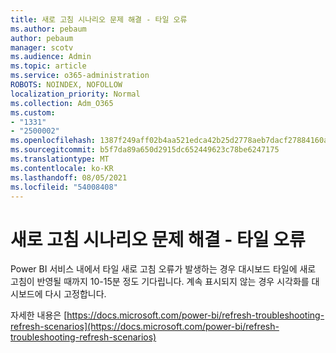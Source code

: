 ```yaml
---
title: 새로 고침 시나리오 문제 해결 - 타일 오류
ms.author: pebaum
author: pebaum
manager: scotv
ms.audience: Admin
ms.topic: article
ms.service: o365-administration
ROBOTS: NOINDEX, NOFOLLOW
localization_priority: Normal
ms.collection: Adm_O365
ms.custom:
- "1331"
- "2500002"
ms.openlocfilehash: 1387f249aff02b4aa521edca42b25d2778aeb7dacf27884160ae3a252959f6c9
ms.sourcegitcommit: b5f7da89a650d2915dc652449623c78be6247175
ms.translationtype: MT
ms.contentlocale: ko-KR
ms.lasthandoff: 08/05/2021
ms.locfileid: "54008408"
---
```

# <a name="troubleshooting-refresh-scenarios---tile-errors"></a>새로 고침 시나리오 문제 해결 - 타일 오류

Power BI 서비스 내에서 타일 새로 고침 오류가 발생하는 경우 대시보드 타일에 새로 고침이 반영될 때까지 10-15분 정도 기다립니다. 계속 표시되지 않는 경우 시각화를 대시보드에 다시 고정합니다.

자세한 내용은 [https://docs.microsoft.com/power-bi/refresh-troubleshooting-refresh-scenarios](https://docs.microsoft.com/power-bi/refresh-troubleshooting-refresh-scenarios)
